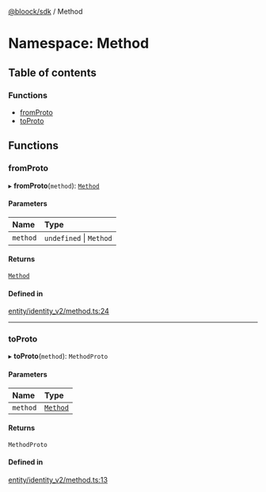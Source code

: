 [@bloock/sdk](../index.md) / Method

# Namespace: Method

## Table of contents

### Functions

- [fromProto](Method.md#fromproto)
- [toProto](Method.md#toproto)

## Functions

### fromProto

▸ **fromProto**(`method`): [`Method`](../enums/Method-1.md)

#### Parameters

| Name | Type |
| :------ | :------ |
| `method` | `undefined` \| `Method` |

#### Returns

[`Method`](../enums/Method-1.md)

#### Defined in

[entity/identity_v2/method.ts:24](https://github.com/bloock/bloock-sdk/blob/d82279b/languages/js/src/entity/identity_v2/method.ts#L24)

___

### toProto

▸ **toProto**(`method`): `MethodProto`

#### Parameters

| Name | Type |
| :------ | :------ |
| `method` | [`Method`](../enums/Method-1.md) |

#### Returns

`MethodProto`

#### Defined in

[entity/identity_v2/method.ts:13](https://github.com/bloock/bloock-sdk/blob/d82279b/languages/js/src/entity/identity_v2/method.ts#L13)

